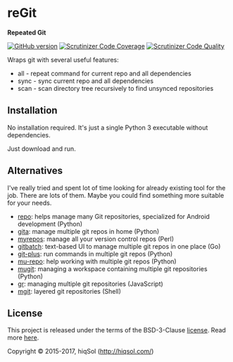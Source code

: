 # reGit

**Repeated Git**

[![GitHub version](https://badge.fury.io/gh/hiqsol%2Fregit.svg)](https://badge.fury.io/gh/hiqsol%2Fregit)
[![Scrutinizer Code Coverage](https://img.shields.io/scrutinizer/coverage/g/hiqsol/regit.svg)](https://scrutinizer-ci.com/g/hiqsol/regit/)
[![Scrutinizer Code Quality](https://img.shields.io/scrutinizer/g/hiqsol/regit.svg)](https://scrutinizer-ci.com/g/hiqsol/regit/)

Wraps git with several useful features:

- all - repeat command for current repo and all dependencies
- sync - sync current repo and all dependencies
- scan - scan directory tree recursively to find unsynced repositories

## Installation

No installation required.
It's just a single Python 3 executable without dependencies.

Just download and run.

## Alternatives

I've really tried and spent lot of time looking for already existing tool for the job.
There are lots of them. Maybe you could find something more suitable for your needs.

- [repo]:       helps manage many Git repositories, specialized for Android development (Python)
- [gita]:       manage multiple git repos in home (Python)
- [myrepos]:    manage all your version control repos (Perl)
- [gitbatch]:   text-based UI to manage multiple git repos in one place (Go)
- [git-plus]:   run commands in multiple git repos (Python)
- [mu-repo]:    help working with multiple git repos (Python)
- [mugit]:      managing a workspace containing multiple git repositories (Python)
- [gr]:         managing multiple git repositories (JavaScript)
- [mgit]:       layered git repositories (Shell)

[repo]:         https://github.com/GerritCodeReview/git-repo
[gita]:         https://github.com/nosarthur/gita
[myrepos]:      https://github.com/RichiH/myrepos
[gitbatch]:     https://github.com/isacikgoz/gitbatch
[git-plus]:     https://github.com/tkrajina/git-plus
[mu-repo]:      https://github.com/fabioz/mu-repo/
[mugit]:        https://bitbucket.org/digitalstirling/mugit/
[gr]:           https://github.com/mixu/gr
[mgit]:         https://github.com/capr/mgit

## License

This project is released under the terms of the BSD-3-Clause [license](LICENSE).
Read more [here](http://choosealicense.com/licenses/bsd-3-clause).

Copyright © 2015-2017, hiqSol (http://hiqsol.com/)
